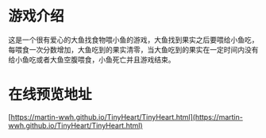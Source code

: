 # 游戏介绍
这是一个很有爱心的大鱼找食物喂小鱼的游戏，大鱼找到果实之后要喂给小鱼吃，每喂食一次分数增加，大鱼吃到的果实清零，当大鱼吃到的果实在一定时间内没有给小鱼吃或者大鱼空腹喂食，小鱼死亡并且游戏结束。
# 在线预览地址
[https://martin-wwh.github.io/TinyHeart/TinyHeart.html](https://martin-wwh.github.io/TinyHeart/TinyHeart.html)
